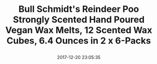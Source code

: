 ---
title: > #shorten me
  Bull Schmidt's Reindeer Poo Strongly Scented Hand Poured Vegan Wax Melts, 12 Scented Wax Cubes, 6.4 Ounces in 2 x 6-Packs
name: >
  Bull Schmidt's Reindeer Poo Strongly Scented Hand Poured Vegan Wax Melts, 12 Scented Wax Cubes, 6.4 Ounces in 2 x 6-Packs
date: "2017-12-20 23:05:35"
buy_now: "https://www.amazon.com/Bull-Schmidts-Reindeer-Strongly-Scented/dp/B01LXT3VL2?SubscriptionId=AKIAIA5RBQIWQVTCUEUQ&tag=coldcutdeals-20&linkCode=xm2&camp=2025&creative=165953&creativeASIN=B01LXT3VL2"
description_markdown: >-

  - Soy wax burns cleaner and cooler, and it is even washable with just soap and warm water!

  - This soy-based product was created using sustainable methods and materials. The components used to make this product are vegan. Candlecopia does not use animal products or products derived from animals. We know you care about our planet and its inhabitants. So do we.

  - Loaded with scent to the absolute maximum recommended level for intense fragrance throw


tweet_id_str: "943618409119535106"
price: "$9.25"
list_price: "undefined"
deal_price: "undefined"
you_save: "undefined"
asin: "B01LXT3VL2"
image: "https://images-na.ssl-images-amazon.com/images/I/51raEsR43oL.jpg"
---